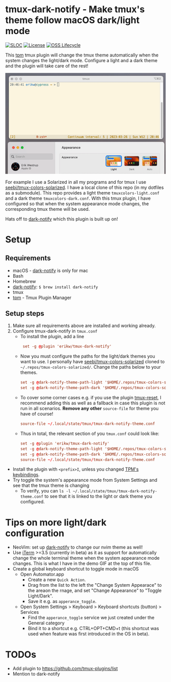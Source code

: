 # tmux-dark-notify - Make tmux's theme follow macOS dark/light mode 
[![SLOC](https://img.shields.io/tokei/lines/github/erikw/tmux-dark-notify?logo=codefactor&logoColor=lightgrey)](#)
[![License](https://img.shields.io/github/license/erikw/tmux-dark-notify?color=informational)](LICENSE.txt)
[![OSS Lifecycle](https://img.shields.io/osslifecycle/erikw/tmux-dark-notify)](https://github.com/Netflix/osstracker)

This [tpm](https://github.com/tmux-plugins/tpm) tmux plugin will change the tmux theme automatically when the system changes the light/dark mode. Configure a light and a dark theme and the plugin will take care of the rest!

![Demo of changing system theme](demo.gif)


For example I use a Solarized in all my programs and for tmux I use [seebi/tmux-colors-solarized](https://github.com/seebi/tmux-colors-solarized). I have a local clone of this repo (in my dotfiles as a submodule). This repo provides a light theme `tmuxcolors-light.conf` and a dark theme `tmuxcolors-dark.conf`. With this tmux plugin, I have configured so that when the system appearance mode changes, the corresponding tmux theme will be used.

Hats off to [dark-notify](https://github.com/cormacrelf/dark-notify) which this plugin is built up on!

# Setup
## Requirements
* macOS - [dark-notify](https://github.com/cormacrelf/dark-notify) is only for mac
* Bash
* Homebrew
* [dark-notify](https://github.com/cormacrelf/dark-notify): `$ brew install dark-notify`
* tmux
* [tpm](https://github.com/tmux-plugins/tpm) - Tmux Plugin Manager

## Setup steps
1. Make sure all requirements above are installed and working already.
2. Configure tmux-dark-notify in `tmux.conf`
   * To install the plugin, add a line 
     ```conf
      set -g @plugin 'erikw/tmux-dark-notify'
     ```
   * Now you must configure the paths for the light/dark themes you want to use. I personally have [seebi/tmux-colors-solarized](https://github.com/seebi/tmux-colors-solarized) cloned to `~/.repos/tmux-colors-solarized/`. Change the paths below to your themes.
     ```conf
     set -g @dark-notify-theme-path-light '$HOME/.repos/tmux-colors-solarized/tmuxcolors-light.conf'
     set -g @dark-notify-theme-path-dark '$HOME/.repos/tmux-colors-solarized/tmuxcolors-dark.conf'
     ```
   * To cover some corner cases e.g. if you use the plugin [tmux-reset](https://github.com/hallazzang/tmux-reset), I recommend adding this as well as a fallback in case this plugin is not run in all scenarios. **Remove any other** `source-file` for theme you have of course!
     ```conf
     source-file ~/.local/state/tmux/tmux-dark-notify-theme.conf
     ```
   * Thus in total, the relevant section of you `tmux.conf` could look like:
     ```conf
     set -g @plugin 'erikw/tmux-dark-notify'
     set -g @dark-notify-theme-path-light '$HOME/.repos/tmux-colors-solarized/tmuxcolors-light.conf'
     set -g @dark-notify-theme-path-dark '$HOME/.repos/tmux-colors-solarized/tmuxcolors-dark.conf'
     source-file ~/.local/state/tmux/tmux-dark-notify-theme.conf
     ```
* Install the plugin with `<prefix>I`, unless you changed [TPM's keybindings](https://github.com/tmux-plugins/tpm#key-bindings).
* Try toggle the system's appearance mode from System Settings and see that the tmux theme is changing
  * To verify, you can `ls -l ~/.local/state/tmux/tmux-dark-notify-theme.conf` to see that it is linked to the light or dark theme you configured.



# Tips on more light/dark configuration
* NeoVim: set up [dark-notify](https://github.com/cormacrelf/dark-notify) to change our nvim theme as well!
* Use [iTerm](https://iterm2.com/downloads.html) >=3.5 (currently in beta) as it as support for automatically change the whole terminal theme when the system appearance mode changes. This is what I have in the demo GIF at the top of this file.
* Create a global keyboard shortcut to toggle mode in macOS
  * Open Automator.app
    * Create a new `Quick Action`.
    * Drag from the list to the left the  "Change System Appearace" to the areaon the rnage, and set "Change Appearance" to "Toggle Light/Dark".
    * Save it e.g. as `apperance_toggle`.
  * Open System Settings > Keyboard > Keyboard shortcuts (button) > Services
    * Find the `apperance_toggle` service we just created under the General category
    * Bind it to a shortcut e.g.  CTRL+OPT+CMD+t (this shortcut was used when feature was first introduced in the OS in beta).


# TODOs
* Add plugin to https://github.com/tmux-plugins/list
* Mention to dark-notify
